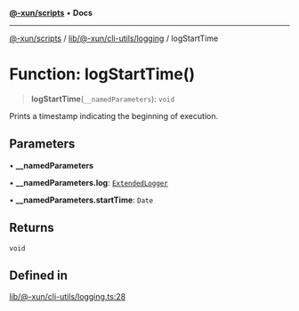 [**@-xun/scripts**](../../../../../README.md) • **Docs**

***

[@-xun/scripts](../../../../../README.md) / [lib/@-xun/cli-utils/logging](../README.md) / logStartTime

# Function: logStartTime()

> **logStartTime**(`__namedParameters`): `void`

Prints a timestamp indicating the beginning of execution.

## Parameters

• **\_\_namedParameters**

• **\_\_namedParameters.log**: [`ExtendedLogger`](../../../../rejoinder/interfaces/ExtendedLogger.md)

• **\_\_namedParameters.startTime**: `Date`

## Returns

`void`

## Defined in

[lib/@-xun/cli-utils/logging.ts:28](https://github.com/Xunnamius/xscripts/blob/0bf89cad7426062a1d0f1ed6b9e69c1e60c734aa/lib/@-xun/cli-utils/logging.ts#L28)
